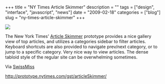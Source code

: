 +++
title = "NY Times Article Skimmer"
description = ""
tags = ["design", "interface", "javascript", "news"]
date = "2009-02-18"
categories = ["blog"]
slug = "ny-times-article-skimmer"
+++



  <div class="notebook-screenshot"><a href="http://prototype.nytimes.com/gst/articleSkimmer/"><img src="//konigi.com/media/bluga/wt499c11b639b22_0.jpg"/></a></div><p>The New York Times' <a href="http://prototype.nytimes.com/gst/articleSkimmer/">Article Skimmer</a> prototype provides a nice gallery view of top articles, and utilizes a categories sidebar to filter articles. Keyboard shortcuts are also provided to navigate prev/next category, or to jump to a specific category. Very nice way to view articles. The dense tabloid style of the regular site can be overwhelming sometimes. </p>
<p>Via <a href="http://www.swiss-miss.com/2009/02/nytimes-article-skimmer.html">SwissMiss</a></p>
    
  <a href="http://prototype.nytimes.com/gst/articleSkimmer/">http://prototype.nytimes.com/gst/articleSkimmer/</a>
